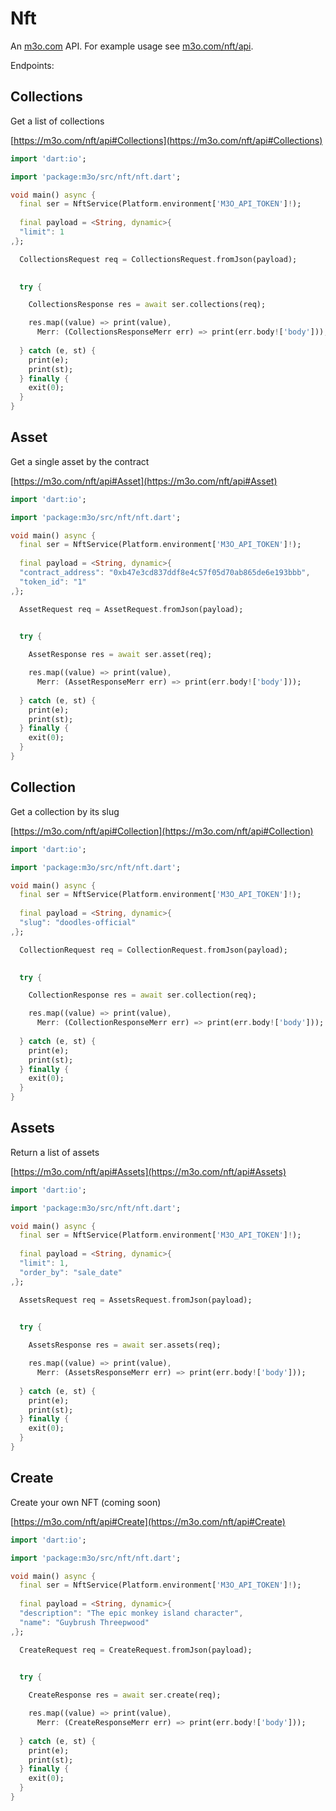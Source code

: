 # Nft

An [m3o.com](https://m3o.com) API. For example usage see [m3o.com/nft/api](https://m3o.com/nft/api).

Endpoints:

## Collections

Get a list of collections


[https://m3o.com/nft/api#Collections](https://m3o.com/nft/api#Collections)

```dart
import 'dart:io';

import 'package:m3o/src/nft/nft.dart';

void main() async {
  final ser = NftService(Platform.environment['M3O_API_TOKEN']!);
 
  final payload = <String, dynamic>{
  "limit": 1
,};

  CollectionsRequest req = CollectionsRequest.fromJson(payload);

  
  try {

	CollectionsResponse res = await ser.collections(req);

    res.map((value) => print(value),
	  Merr: (CollectionsResponseMerr err) => print(err.body!['body']));	
  
  } catch (e, st) {
    print(e);
	print(st);
  } finally {
    exit(0);
  }
}
```
## Asset

Get a single asset by the contract


[https://m3o.com/nft/api#Asset](https://m3o.com/nft/api#Asset)

```dart
import 'dart:io';

import 'package:m3o/src/nft/nft.dart';

void main() async {
  final ser = NftService(Platform.environment['M3O_API_TOKEN']!);
 
  final payload = <String, dynamic>{
  "contract_address": "0xb47e3cd837ddf8e4c57f05d70ab865de6e193bbb",
  "token_id": "1"
,};

  AssetRequest req = AssetRequest.fromJson(payload);

  
  try {

	AssetResponse res = await ser.asset(req);

    res.map((value) => print(value),
	  Merr: (AssetResponseMerr err) => print(err.body!['body']));	
  
  } catch (e, st) {
    print(e);
	print(st);
  } finally {
    exit(0);
  }
}
```
## Collection

Get a collection by its slug


[https://m3o.com/nft/api#Collection](https://m3o.com/nft/api#Collection)

```dart
import 'dart:io';

import 'package:m3o/src/nft/nft.dart';

void main() async {
  final ser = NftService(Platform.environment['M3O_API_TOKEN']!);
 
  final payload = <String, dynamic>{
  "slug": "doodles-official"
,};

  CollectionRequest req = CollectionRequest.fromJson(payload);

  
  try {

	CollectionResponse res = await ser.collection(req);

    res.map((value) => print(value),
	  Merr: (CollectionResponseMerr err) => print(err.body!['body']));	
  
  } catch (e, st) {
    print(e);
	print(st);
  } finally {
    exit(0);
  }
}
```
## Assets

Return a list of assets


[https://m3o.com/nft/api#Assets](https://m3o.com/nft/api#Assets)

```dart
import 'dart:io';

import 'package:m3o/src/nft/nft.dart';

void main() async {
  final ser = NftService(Platform.environment['M3O_API_TOKEN']!);
 
  final payload = <String, dynamic>{
  "limit": 1,
  "order_by": "sale_date"
,};

  AssetsRequest req = AssetsRequest.fromJson(payload);

  
  try {

	AssetsResponse res = await ser.assets(req);

    res.map((value) => print(value),
	  Merr: (AssetsResponseMerr err) => print(err.body!['body']));	
  
  } catch (e, st) {
    print(e);
	print(st);
  } finally {
    exit(0);
  }
}
```
## Create

Create your own NFT (coming soon)


[https://m3o.com/nft/api#Create](https://m3o.com/nft/api#Create)

```dart
import 'dart:io';

import 'package:m3o/src/nft/nft.dart';

void main() async {
  final ser = NftService(Platform.environment['M3O_API_TOKEN']!);
 
  final payload = <String, dynamic>{
  "description": "The epic monkey island character",
  "name": "Guybrush Threepwood"
,};

  CreateRequest req = CreateRequest.fromJson(payload);

  
  try {

	CreateResponse res = await ser.create(req);

    res.map((value) => print(value),
	  Merr: (CreateResponseMerr err) => print(err.body!['body']));	
  
  } catch (e, st) {
    print(e);
	print(st);
  } finally {
    exit(0);
  }
}
```
